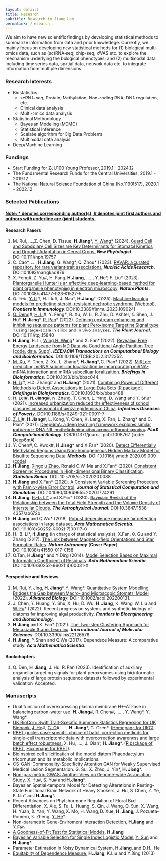 ```yaml
---
layout: default
title: Research
subtitle: Research in Jiang Lab
permalink: /research
---
```

We aim to have new scientific findings by developing statistical methods to summarize information from data and prior knowledege. Currently, we mainly focus on developing new statistical methods for (1) biological multi-omics data, such as (sc)RNA-seq, chip-seq, xWAS etc. to explore the mechanism underlying the bological phenotypes; and (2) multimodal data including time series data, spatial data, network data etc. to integrate information from multiple dimensions.

### Research Interests 
- Biostatistics
    - scRNA-seq, Protein, Methylation, Non-coding RNA, DNA regulation, etc.
    - Clinical data analysis
    - Multi-omics data analysis
- Statistical Methodology
    - Bayesian Modeling (MCMC)
    - Statistical Inference
    - Scalabe algorithm for Big Data Problems
    - Multimodal data analysis
- Deep/Machine Learning 

### Fundings
- Start Funding for ZJU100 Young Professor, 2019.1 - 2024.12
- The Fundamental Research Funds for the Central Universities, 2019.1 - 2019.12
- The National Natural Science Foundation of China (No.11901517), 2020.1 - 2022.12

### Selected Publications 
#### [Note: \* denotes corresponding author(s), \# denotes joint first authors and authors with underline are (joint) students.](/resources)
#### Research Papers
1. M. Rui, ....,Z. Chen, D. Tissue, **H.Jiang**\*, [Y. Wang\*](https://person.zju.edu.cn/wangyz) (2024). [Guard Cell and Subsidiary Cell Sizes are Key Determinants for Stomatal Kinetics and Drought Adaptation in Cereal Crops.](https://nph.onlinelibrary.wiley.com/doi/full/10.1111/nph.19757) ***New Phytologist***. DOI:10.1111/nph.19757
1. C. Cao\*, ...., **H.Jiang**, G. Wang\*, Q. Zhou\* (2023). [RAVAR: a curated repository for rare variant-trait associations.](https://academic.oup.com/nar/advance-article/doi/10.1093/nar/gkad876/7311081?login=true) ***Nucleic Acids Research***. DOI:10.1093/nar/gkad876
1. X. Feng\#, Z. Yu\#, H. Fang, **H.Jiang**, ....., Y. He\*,  F. Liu\* (2023). [Plantorganelle Hunter is an effective deep-learning-based method for plant organelle phenotyping in electron microscopy](https://www.nature.com/articles/s41477-023-01527-5). ***Nature Plants***. DOI:10.1038/s41477-023-01527-5
1. Q. Ye\#, <u>Y. Li</u>\#,  H. Liu\#, J. Mao\*, **H.Jiang**\* (2023). [Machine learning models for predicting steroid⁃resistant nephrotic syndrome](https://www.frontiersin.org/articles/10.3389/fimmu.2023.1090241/full) ([Webtool](https://datalinkx.shinyapps.io/srns/)). ***Frontiers in Immunology***. DOI:10.3389/fimmu.2023.1090241
1. <u>Q. Deng</u>\#, <u> H. Li</u>\#, Y. Feng\#, R. Xu, W. Li, R. Zhu, D. Akhter, X. Shen, J. Hu\*, **H.Jiang**\*, [R. Pan](https://person.zju.edu.cn/panr)\* (2022). [Defining upstream enhancing and inhibiting sequence patterns for plant Peroxisome Targeting Signal type 1 using large-scale in silico and in vivo analyses.](https://onlinelibrary.wiley.com/doi/10.1111/tpj.15840) ***The Plant Journal***. DOI:10.1111/tpj.15840
1. **H.Jiang**, H. Li, [Wing H. Wong](https://biox.stanford.edu/people/wing-wong)\* and X. Fan\* (2022). [Revealing Free Energy Landscape from MD Data via Conditional Angle Partition Tree](https://ieeexplore.ieee.org/abstract/document/9767706) [[code](/resources/capt.zip), [data](/resources/ala-traj.zip), [Supp](/resources/capt-supp.pdf)]. ***IEEE/ACM Transactions on Computational Biology and Bioinformatics***. DOI:10.1109/TCBB.2022.3172352.
1. <u>M. Xu</u>, Y. Chen, Z. Xu, L. Zhang\*, **H.Jiang**\*, C. Pian\* (2022). [MiRLoc: predicting miRNA subcellular localizaition by incorporating miRNA-mRNA interaction and mRNA subcelluar localizaition](https://academic.oup.com/bib/advance-article-abstract/doi/10.1093/bib/bbac044/6532537). ***Briefings in Bioinformatics***. DOI:10.1093/bib/bbac044.
1. <u>H. Li</u>\#, H.X. Zhang\# and **H.Jiang**\* (2021). [Combining Power of Different Methods to Detect Associations in Large Data Sets](https://academic.oup.com/bib/advance-article/doi/10.1093/bib/bbab488/6447432) [[R package](/resources/DM.zip)]. ***Briefings in Bioinformatics***. DOI:10.1093/bib/bbab488
1. [H. Lei\#](https://person.zju.edu.cn/0018217), **H. Jiang**\#, N. Zhang, T. Chen, L. Yang, D. Wang and Y. Shu\* (2021). [Increased urbanization reduced the effectiveness of school closures on seasonal influenza epidemics in China](https://idpjournal.biomedcentral.com/articles/10.1186/s40249-021-00911-7). ***Infectious Diseases of Poverty***. DOI:10.1186/s40249-021-00911-7
1. <u>Z. Li</u>\#, **H.Jiang**\#, L. Kong, Y. Chen, K. Lang, X. Fan, L. Zhang\* and C. Pian\* (2021). [Deep6mA: a deep learning framework explores similar patterns in DNA N6-methyladenine sites across different species]( https://doi.org/10.1371/journal.pcbi.1008767). ***PLoS Computational Biology***. DOI:10.1371/journal.pcbi.1008767 (code: [Deep6mA](http://www.pianlab.cn/deep6ma/))
1. Y. Chen\#, C. Kwok\#, **H.Jiang**\* and X.Fan\* (2020). [Detect Differentially Methylated Regions Using Non-homogeneous Hidden Markov Model for Bisulfite Sequencing Data](https://doi.org/10.1016/j.ymeth.2020.09.009). ***Methods***. DOI:10.1016/j.ymeth.2020.09.009 ([code](/resources/BSDMR.zip))
1. **H.Jiang**, [Xingqiu Zhao](https://www.polyu.edu.hk/ama/staff/zhaoxq/index.html), Ronald C.W. Ma and X.Fan\* (2020). [Consistent Screening Procedures in High-dimensional Binary Classification](http://www3.stat.sinica.edu.tw/preprint/SS-2020-0088_Preprint.pdf). ***Statistica Sinica***. DOI: 10.5705/ss.202020.0088
1. **H.Jiang** and X.Fan\* (2020). [A Consistent Variable Screening Procedure with Family-wise Error Control](https://doi.org/10.1080/00949655.2020.1724291). ***Journal of Statistical Computation and Simulation***. DOI:10.1080/00949655.2020.1724291
1. **H.Jiang**, [H.-b. Li\*](http://www.phy.cuhk.edu.hk/new/people/teaching/hbli.html) and X.Fan\* (2020). [Bayesian Revisit of the Relationship between the Total Field Strength and the Volume Density of Interstellar Clouds](https://doi.org/10.3847/1538-4357/ab672b). ***The Astrophysical Journal***. DOI:10.3847/1538-4357/ab672b
1. **H.Jiang** and Q.Wu\* (2018). [Robust dependence measure for detecting associations in large data set](https://doi.org/10.1016/S0252-9602(17)30117-0). ***Acta Mathematica Scientia***. DOI:10.1016/S0252-9602(17)30117-0
1. H.-B. Li\*, **H.Jiang** (in charge of statistical analysis), X.Fan, Q. Gu and Y. Zhang (2017). [The Link between Magnetic-field Orientations and Star Formation Rates](https://doi.org/10.1038/s41550-017-0158). ***Nature Astronomy*** (**Cover Paper**). DOI:10.1038/s41550-017-0158
1. Q.Tan, **H.Jiang**\* and Y.Ding (2014). [Model Selection Based on Maximal Information Coefficient of Residuals](https://doi.org/10.1016/S0252-9602(14)60031-X). ***Acta Mathematica Scientia***. DOI:10.1016/S0252-9602(14)60031-X

#### Perspective and Reviews
1. <u>M. Rui</u>, Y. Jing, **H. Jiang**\*, [Y. Wang\*](https://person.zju.edu.cn/wangyz). [Quantitative System Modelling Bridges the Gap between Macro- and Microscopic Stomatal Model ](https://onlinelibrary.wiley.com/doi/10.1002/adbi.202200131) (2022). ***Advanced Biology***. DOI: 10.1002/adbi.202200131.
1. J. Chen, Y. Huang, Y. Shu, X. Hu, D. Wu, **H. Jiang**, K. Wang, W. Liu and [W. Fu](https://person.zju.edu.cn/0019229)\* (2022). Recent progress on systems and synthetic biology of diatoms for improving algal productivity. ***Frontiers in Bioengineering and Biotechnology***.
1. **H.Jiang** and X. Fan\* (2021). [The Two-step Clustering Approach for Metastable States Learning](https://www.mdpi.com/1422-0067/22/12/6576). ***International Journal of Molecular Sciences***. DOI:10.3390/ijms22126576
1. **H.Jiang**, Y.Shan and Q.Wu (2017). Dependece Measure: A comparative study. ***Acta Mathematica Scientia***.

#### Bookchapters
1. Q. Den, **H. Jiang**, J. Hu, R. Pan (2023). Identification of auxiliary organellar targeting signals for plant peroxisomes using bioinformatic analysis of large protein sequence datasets followed by experimental validation. Accepted.

### Manuscripts 
-  Dual function of overexpressing plasma membrane H+-ATPase in balancing carbon-water use. **H. Jiang**\#, R. Chen\#, ....., Y. Wang\*, Y. Wang\*.
-  [UK BioCoin: Swift Trait-Specific Summary Statistics Regression for UK Biobank.](https://biorxiv.org/cgi/content/short/2024.04.12.589273v1) <u>J. He</u>\#, <u>G. Q</u>\#, ...., **H. Jiang**\*, G. Chen\*. [(Homepage for UKC)](https://github.com/Ttttt47/UKBioCoin)
-  [RBET guides case-specific choice of batch correction methods for single-cell transcriptomic data with overcorrection awareness and large batch effect robustness.](https://biorxiv.org/cgi/content/short/2024.05.26.595911v1) X. Hu, ...., J. Qian\*, **H. Jiang**\*. ([R package of RBET](/resources/RBET_0.1.0.zip), [Homepage for RBET](https://github.com/zlyx26/RBET)).
-  Bioinspired cell silicification of the model diatom Phaeodactylum tricornutum and its metabolic implications. 
-  CS-GAN: Commonality-Specificity Attention GAN for Weakly Supervised Medical Lesion Segmentation. G. Su, X. Zhao, J. Yin\*, **H. Jiang**\*.
-  [Non-parametric GWAS: Another View on Genome-wide Association Study.](https://www.biorxiv.org/content/10.1101/2022.11.11.516099v1) <u>X. Hu</u>\#, S. Yu\# and **H.Jiang**\*.
-  Bayesian Spatial-temporal Model for Detecting Alterations in Resting-State Functional Brain Network of Heavy Smokers, J. Hu, S. Chen, Z. Ye, F. Lin\* and **H.Jiang**\*.
- Recent Advances on Phytohormone Regulation of Floral Bud Differentiation. X. Xie, S. Fu, L. Huang, S. Qin, J. Wang, Q. Sun, X. Wang, H. Yuan, D. Yan, Y. Wang, X. Mo, H. Wang, D. Xue, **H. Jiang**, J. Pozueta-Romero, B. Zheng, [Y. He](https://sky.zafu.edu.cn/info/1222/8304.htm)\*.
- Non-parametric Gene-Enviroment interaction Detection, **H.Jiang** and X.Fan
- [A Goodness-of-Fit Test for Statistical Models](https://arxiv.org/pdf/2006.08864.pdf), **H.Jiang**
- [Bayesian Variable Selection for Single Index Logistic Model](https://arxiv.org/pdf/2012.06199.pdf), <u>Y. Sun</u> and **H.Jiang**\*.
- Parameter Estimation in Noisy Dynamical System, **H.Jiang**, and  D.H., He
- [Equitablity of Dependence Measure](https://arxiv.org/pdf/1501.02102.pdf), **H.Jiang**, K.Liu and Y.Ding (2013)
